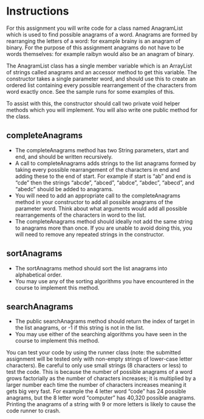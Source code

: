 # Instructions
For this assignment you will write code for a class named AnagramList which is used to find possible anagrams of a word. Anagrams are formed by rearranging the letters of a word: for example brainy is an anagram of binary. For the purpose of this assignment anagrams do not have to be words themselves: for example raibyn would also be an anagram of binary.

The AnagramList class has a single member variable which is an ArrayList of strings called anagrams and an accessor method to get this variable. The constructor takes a single parameter word, and should use this to create an ordered list containing every possible rearrangement of the characters from word exactly once. See the sample runs for some examples of this.

To assist with this, the constructor should call two private void helper methods which you will implement. You will also write one public method for the class.

## completeAnagrams
* The completeAnagrams method has two String parameters, start and end, and should be written recursively.
* A call to completeAnagrams adds strings to the list anagrams formed by taking every possible rearrangement of the characters in end and adding these to the end of start. For example if start is “ab” and end is “cde” then the strings “abcde”, “abced”, “abdce”, “abdec”, “abecd”, and “abedc” should be added to anagrams.
* You will need to add an appropriate call to the completeAnagrams method in your constructor to add all possible anagrams of the parameter word. Think about what arguments would add all possible rearrangements of the characters in word to the list.
* The completeAnagrams method should ideally not add the same string to anagrams more than once. If you are unable to avoid doing this, you will need to remove any repeated strings in the constructor.
## sortAnagrams
* The sortAnagrams method should sort the list anagrams into alphabetical order.
* You may use any of the sorting algorithms you have encountered in the course to implement this method.
## searchAnagrams
* The public searchAnagrams method should return the index of target in the list anagrams, or -1 if this string is not in the list.
* You may use either of the searching algorithms you have seen in the course to implement this method.

You can test your code by using the runner class (note: the submitted assignment will be tested only with non-empty strings of lower-case letter characters). Be careful to only use small strings (8 characters or less) to test the code. This is because the number of possible anagrams of a word grows factorially as the number of characters increases; it is multiplied by a larger number each time the number of characters increases meaning it gets big very fast. For example the 4 letter word “code” has 24 possible anagrams, but the 8 letter word “computer” has 40,320 possible anagrams. Printing the anagrams of a string with 9 or more letters is likely to cause the code runner to crash.
